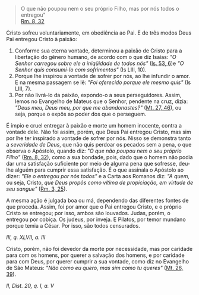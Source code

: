 
> O que não poupou nem o seu próprio Filho, mas por nós todos o entregou"  
[Rm. 8, 32](https://vulgata.online/bible/Rm.8?ed=MS&vfn=MS.Rm.8.32:vs)

Cristo sofreu voluntariamente, em obediência ao Pai. E de três modos Deus Pai entregou Cristo à paixão:

1. Conforme sua eterna vontade, determinou a paixão de Cristo para a libertação do gênero humano, de acordo com o que diz Isaías: *"O Senhor carregou sobre ele a iniqüidade de todos nós"* ([Is. 53, 6](https://vulgata.online/bible/Is.53?ed=MS&vfn=MS.Is.53.6:vs))e *"O Senhor quis consumi-lo com sofrimentos"* (Is LIII, 10).
2. Porque lhe inspirou a vontade de sofrer por nós, ao lhe infundir o amor. E na mesma passagem se lê: *"Foi oferecido porque ele mesmo quis"* (Is LIII, 7).
3. Por não livrá-lo da paixão, expondo-o a seus perseguidores. Assim, lemos no Evangelho de Mateus que o Senhor, pendente na cruz, dizia: *"Deus meu, Deus meu, por que me abandonastes?"* ([Mt. 27, 46](https://vulgata.online/bible/Mt.27?ed=MS&vfn=MS.Mt.27.46:vs)), ou seja, porque o expôs ao poder dos que o perseguem.

É ímpio e cruel entregar à paixão e morte um homem inocente, contra a vontade dele. Não foi assim, porém, que Deus Pai entregou Cristo, mas sim por lhe ter inspirado a vontade de sofrer por nós. Nisso se demonstra tanto a *severidade de Deus*, que não quis perdoar os pecados sem a pena, o que observa o Apóstolo, quando diz: *"O que não poupou nem o seu próprio Filho"* ([Rm. 8, 32](https://vulgata.online/bible/Rm.8?ed=MS&vfn=MS.Rm.8.32:vs)), como a sua bondade, pois, dado que o homem não podia dar uma satisfação suficiente por meio de alguma pena que sofresse, deu-lhe alguém para cumprir essa satisfação. É o que assinala o Apóstolo ao dizer: *"Ele o entregou por nós todos"* e a Carta aos Romanos diz: *"A quem,* ou seja, Cristo, *que Deus propôs como vítima de propiciação, em virtude de seu sangue"* ([Rm. 3, 25](https://vulgata.online/bible/Rm.3?ed=MS&vfn=MS.Rm.3.25:vs)).

A mesma ação é julgada boa ou má, dependendo das diferentes fontes de que proceda. Assim, foi por amor que o Pai entregou Cristo, e o próprio Cristo se entregou; por isso, ambos são louvados. Judas, porém, o entregou por cobiça. Os judeus, por inveja. E Pilatos, por temor mundano porque temia a César. Por isso, são todos censurados.

*III, q. XLVII, a. III*

Cristo, porém, não foi devedor da morte por necessidade, mas por caridade para com os homens, por querer a salvação dos homens, e por caridade para com Deus, por querer cumprir a sua vontade, como diz no Evangelho de São Mateus: *"Não como eu quero, mas sim como tu queres"* ([Mt. 26, 39](https://vulgata.online/bible/Mt.26?ed=MS&vfn=MS.Mt.26.39:vs)).

*II, Dist. 20, q. I, a. V*

